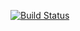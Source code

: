 [![Build Status](https://travis-ci.org/airavata-courses/MayDay.svg?branch=develop-microservice-red)](https://travis-ci.org/airavata-courses/MayDay)
